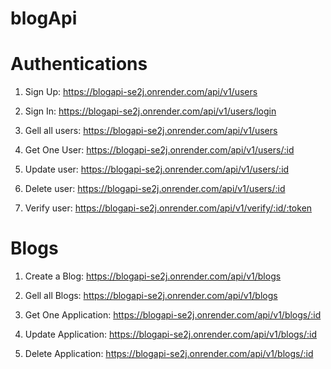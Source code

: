 # blogApi

# Authentications

1. Sign Up: https://blogapi-se2j.onrender.com/api/v1/users

1. Sign In: https://blogapi-se2j.onrender.com/api/v1/users/login

2. Gell all users: https://blogapi-se2j.onrender.com/api/v1/users

3. Get One User: https://blogapi-se2j.onrender.com/api/v1/users/:id

4. Update user: https://blogapi-se2j.onrender.com/api/v1/users/:id

5. Delete user: https://blogapi-se2j.onrender.com/api/v1/users/:id

6. Verify user: https://blogapi-se2j.onrender.com/api/v1/verify/:id/:token

# Blogs

1. Create a Blog: https://blogapi-se2j.onrender.com/api/v1/blogs

2. Gell all Blogs: https://blogapi-se2j.onrender.com/api/v1/blogs

3. Get One Application: https://blogapi-se2j.onrender.com/api/v1/blogs/:id

4. Update Application: https://blogapi-se2j.onrender.com/api/v1/blogs/:id

5. Delete Application: https://blogapi-se2j.onrender.com/api/v1/blogs/:id